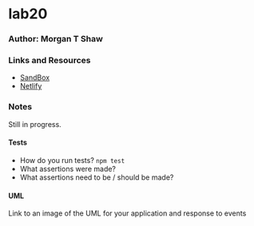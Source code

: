 # lab20

### Author: Morgan T Shaw

### Links and Resources
* [SandBox](https://codesandbox.io/s/solitary-frog-olbf0)
* [Netlify](https://csb-olbf0.netlify.com/)

### Notes
Still in progress. 

#### Tests
* How do you run tests?
`npm test`
* What assertions were made?
* What assertions need to be / should be made?

#### UML
Link to an image of the UML for your application and response to events